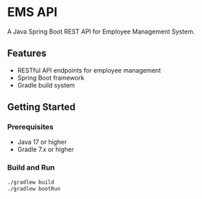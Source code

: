 # EMS API

A Java Spring Boot REST API for Employee Management System.

## Features

- RESTful API endpoints for employee management
- Spring Boot framework
- Gradle build system

## Getting Started

### Prerequisites

- Java 17 or higher
- Gradle 7.x or higher

### Build and Run

```bash
./gradlew build
./gradlew bootRun